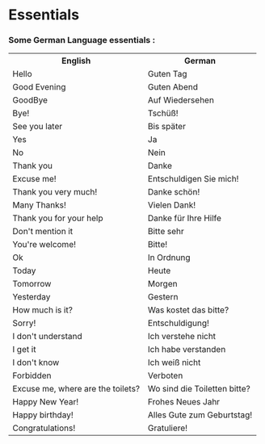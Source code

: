 # Essentials

### Some German Language essentials :

<table>
	<tr>
        <th>English</th>
        <th>German</th>
    </tr>
    <tr>
        <td>Hello</td>
        <td>Guten Tag</td>
    </tr>
    <tr>
        <td>Good Evening</td>
        <td>Guten Abend</td>
    </tr>
    <tr>
        <td>GoodBye</td>
        <td>Auf Wiedersehen</td>
    </tr>
     <tr>
        <td>Bye!</td>
        <td>Tschüß!</td>
    </tr>
    <tr>
        <td>See you later</td>
        <td>Bis später</td>
    </tr>
    <tr>
        <td>Yes</td>
        <td>Ja</td>
    </tr>
    <tr>
        <td>No</td>
        <td>Nein</td>
    </tr>
    <tr>
        <td>Thank you</td>
        <td>Danke</td>
    </tr>
    <tr>
        <td>Excuse me!</td>
        <td>Entschuldigen Sie mich!</td>
    </tr>
    <tr>
        <td>Thank you very much!</td>
        <td>Danke schön!</td>
    </tr>
    <tr>
        <td>Many Thanks!</td>
        <td>Vielen Dank!</td>
    </tr>
     <tr>
        <td>Thank you for your help</td>
        <td>Danke für Ihre Hilfe</td>
    </tr>
    <tr>
        <td>Don't mention it</td>
        <td>Bitte sehr</td>
    </tr>
    <tr>
        <td>You're welcome!</td>
        <td>Bitte!</td>
    </tr>
    <tr>
        <td>Ok</td>
        <td>In Ordnung</td>
    </tr>
    <tr>
        <td>Today</td>
        <td>Heute</td>
    </tr>
    <tr>
        <td>Tomorrow</td>
        <td>Morgen</td>
    </tr>
    <tr>
        <td>Yesterday</td>
        <td>Gestern</td>
    </tr>
    <tr>
        <td>How much is it?</td>
        <td>Was kostet das bitte?</td>
    </tr>
    <tr>
        <td>Sorry!</td>
        <td>Entschuldigung!</td>
    </tr>
    <tr>
        <td>I don't understand</td>
        <td>Ich verstehe nicht</td>
    </tr>
    <tr>
        <td>I get it</td>
        <td>Ich habe verstanden</td>
    </tr>
    <tr>
        <td>I don't know</td>
    	<td>Ich weiß nicht</td>
    </tr>
    <tr>
        <td>Forbidden</td>
    	<td>Verboten</td>
    </tr>
    <tr>
        <td>Excuse me, where are the toilets?</td>
    	<td>Wo sind die Toiletten bitte?</td>
    </tr>
    <tr>
        <td>Happy New Year!</td>
    	<td>Frohes Neues Jahr</td>
    </tr>
    <tr>
        <td>Happy birthday!</td>
    	<td>Alles Gute zum Geburtstag!</td>
    </tr>
    <tr>
        <td>Congratulations!</td>
    	<td>Gratuliere!</td>
    </tr>
</table>
